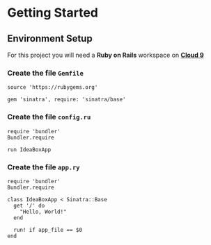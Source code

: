 # Getting Started

## Environment Setup

For this project you will need a **Ruby on Rails** workspace on [**Cloud 9**](http://c9.io/)

### Create the file  `Gemfile`

```
source 'https://rubygems.org'

gem 'sinatra', require: 'sinatra/base'
```

### Create the file `config.ru`

```
require 'bundler'
Bundler.require

run IdeaBoxApp
```

### Create the file `app.ry`

```
require 'bundler'
Bundler.require

class IdeaBoxApp < Sinatra::Base
  get '/' do
    "Hello, World!"
  end

  run! if app_file == $0
end
```
